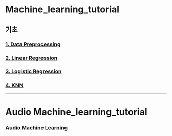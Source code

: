 # Machine_learning_tutorial

## 기초
### [1. Data Preprocessing](https://github.com/JJongyn/Machine_learning_tutorial/tree/master/Data_Preprocessing)
### [2. Linear Regression](https://github.com/JJongyn/Machine_learning_tutorial/tree/master/Linear%20regression)
### [3. Logistic Regression](https://github.com/JJongyn/Machine_learning_tutorial/tree/master/Logistic%20regression)
### [4. KNN](https://github.com/JJongyn/Machine_learning_tutorial/tree/master/kNN)

---
# Audio Machine_learning_tutorial
### [Audio Machine Learning](https://github.com/JJongyn/Machine_learning_tutorial/tree/master/Audio%20machine%20learning)
